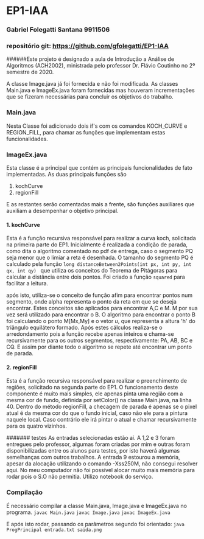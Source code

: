 # EP1-IAA

### Gabriel Folegatti Santana 9911506
### repositório git: https://github.com/gfolegatti/EP1-IAA
######Este projeto é designado a aula de Introdução a Análise de Algoritmos (ACH2002), ministrada pelo professor Dr. Flávio Coutinho no 2º semestre de 2020.

A classe Image.java já foi fornecida e não foi modificada. As classes Main.java e ImageEx.java foram fornecidas mas
houveram incrementações que se fizeram necessárias para concluir os objetivos do trabalho.

### Main.java
Nesta Classe foi adicionado dois if's com os comandos KOCH_CURVE e REGION_FILL, para chamar as funções que implementam
estas funcionalidades.

### ImageEx.java
Esta classe é a principal que contém as principais funcionalidades de fato implementadas.
As duas principais funções são  
   1) kochCurve
   2) regionFill  

E as restantes serão comentadas mais a frente, são funções auxiliares que auxiliam a desempenhar o objetivo principal.

#### 1. kochCurve
Esta é a função recursiva responsável para realizar a curva koch, solicitada na primeira parte do EP1.
Inicialmente é realizada a condição de parada, como dita o algoritmo comentado no pdf de entrega, caso o segmento
PQ seja menor que o limiar a reta é desenhada.
O tamanho do segmento PQ é calculado pela função `long distanceBetween2Points(int px, int py, int qx, int qy)
` que utiliza os conceitos do Teorema de Pitágoras para calcular a distância entre dois pontos. Foi criado a função
`squared` para facilitar a leitura.

após isto, utiliza-se o conceito de função afim para encontrar pontos num segmento, onde alpha representa o ponto da 
reta em que se deseja encontrar. Estes conceitos são aplicados para encontrar A,C e M. M por sua vez será utilizado
para encontrar o B. O algoritmo para encontrar o ponto B foi calculando o ponto M[Mx,My] e o vetor _u_, que representa
a altura 'h' do triângulo equilátero formado.
Após estes cálculos realiza-se o arredondamento pois a função recebe apenas inteiros e chama-se recursivamente para 
os outros segmentos, respectivamente: PA, AB, BC e CQ. E assim por diante todo o algoritmo se repete até encontrar
um ponto de parada.


#### 2. regionFill
Esta é a função recursiva responsável para realizar o preenchimento de regiões, solicitado na segunda parte do EP1.
O funcionamento deste componente é muito mais simples, ele apenas pinta uma região com a mesma cor de fundo, definida 
por setColor() na classe Main.java, na linha 40.
Dentro do método regionFill, a checagem de parada é apenas se o pixel atual é da mesma cor do que o fundo inicial, 
caso não ele para a pintura naquele local. Caso contrário ele irá pintar o atual e chamar recursivamente
para os quatro vizinhos.

####### testes
As entradas selecionadas estão aí. A 1,2 e 3 foram entregues pelo professor, algumas foram criadas por mim e outras
foram disponibilizadas entre os alunos para testes, por isto haverá algumas semelhanças com outros trabalhos. A entrada
9 estourou a memória, apesar da alocação utilizando o comando -Xss250M, não consegui resolver aqui. No meu computador
não foi possível alocar muito mais memória para rodar pois o S.O não permitia. Utilizo notebook do serviço.

### Compilação 
É necessário compilar a classe Main.java, Image.java e ImageEx.java no programa. 
    `javac Main.java` 
    `javac Image.java` 
    `javac ImageEx.java`

E após isto rodar, passando os parâmetros segundo foi orientado:
    `java ProgPrincipal entrada.txt saida.png`